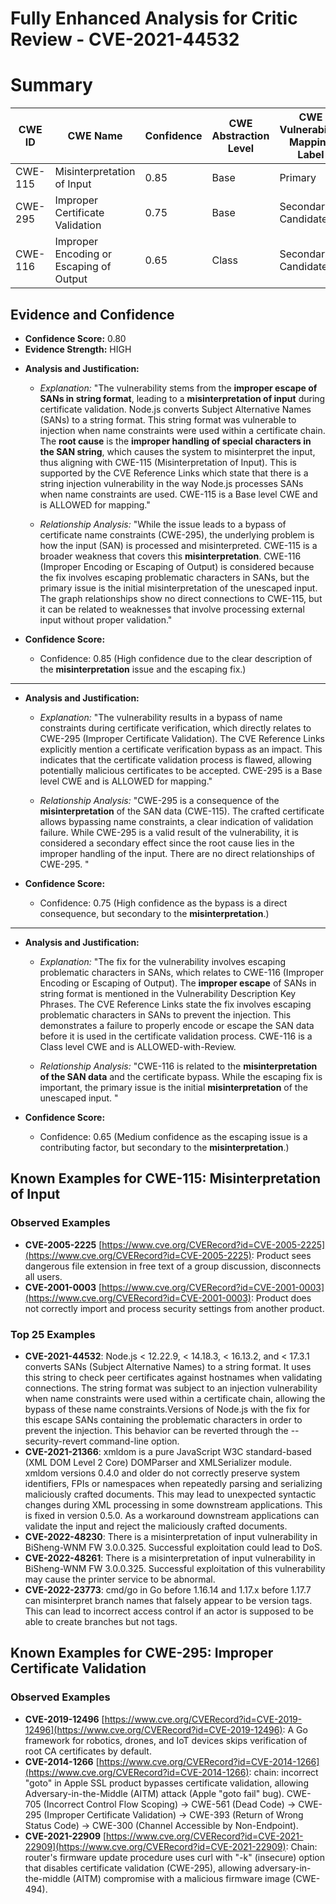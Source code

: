 # Fully Enhanced Analysis for Critic Review - CVE-2021-44532

# Summary
| CWE ID | CWE Name | Confidence | CWE Abstraction Level | CWE Vulnerability Mapping Label | CWE-Vulnerability Mapping Notes |
|---|---|---|---|---|---|
| CWE-115 | Misinterpretation of Input | 0.85 | Base | Primary | Allowed |
| CWE-295 | Improper Certificate Validation | 0.75 | Base | Secondary Candidate | Allowed |
| CWE-116 | Improper Encoding or Escaping of Output | 0.65 | Class | Secondary Candidate | Allowed-with-Review |

## Evidence and Confidence

*   **Confidence Score:** 0.80
*   **Evidence Strength:** HIGH

- **Analysis and Justification:**  
  - *Explanation:* "The vulnerability stems from the **improper escape of SANs in string format**, leading to a **misinterpretation of input** during certificate validation. Node.js converts Subject Alternative Names (SANs) to a string format. This string format was vulnerable to injection when name constraints were used within a certificate chain. The **root cause** is the **improper handling of special characters in the SAN string**, which causes the system to misinterpret the input, thus aligning with CWE-115 (Misinterpretation of Input). This is supported by the CVE Reference Links which state that there is a string injection vulnerability in the way Node.js processes SANs when name constraints are used. CWE-115 is a Base level CWE and is ALLOWED for mapping."
  
  - *Relationship Analysis:* "While the issue leads to a bypass of certificate name constraints (CWE-295), the underlying problem is how the input (SAN) is processed and misinterpreted. CWE-115 is a broader weakness that covers this **misinterpretation**. CWE-116 (Improper Encoding or Escaping of Output) is considered because the fix involves escaping problematic characters in SANs, but the primary issue is the initial misinterpretation of the unescaped input. The graph relationships show no direct connections to CWE-115, but it can be related to weaknesses that involve processing external input without proper validation."

- **Confidence Score:**  
  - Confidence: 0.85 (High confidence due to the clear description of the **misinterpretation** issue and the escaping fix.)

---

- **Analysis and Justification:**  
  - *Explanation:* "The vulnerability results in a bypass of name constraints during certificate verification, which directly relates to CWE-295 (Improper Certificate Validation). The CVE Reference Links explicitly mention a certificate verification bypass as an impact. This indicates that the certificate validation process is flawed, allowing potentially malicious certificates to be accepted. CWE-295 is a Base level CWE and is ALLOWED for mapping."
  
  - *Relationship Analysis:* "CWE-295 is a consequence of the **misinterpretation** of the SAN data (CWE-115). The crafted certificate allows bypassing name constraints, a clear indication of validation failure. While CWE-295 is a valid result of the vulnerability, it is considered a secondary effect since the root cause lies in the improper handling of the input. There are no direct relationships of CWE-295. "

- **Confidence Score:**  
  - Confidence: 0.75 (High confidence as the bypass is a direct consequence, but secondary to the **misinterpretation**.)

---

- **Analysis and Justification:**  
  - *Explanation:* "The fix for the vulnerability involves escaping problematic characters in SANs, which relates to CWE-116 (Improper Encoding or Escaping of Output). The **improper escape** of SANs in string format is mentioned in the Vulnerability Description Key Phrases. The CVE Reference Links state the fix involves escaping problematic characters in SANs to prevent the injection. This demonstrates a failure to properly encode or escape the SAN data before it is used in the certificate validation process. CWE-116 is a Class level CWE and is ALLOWED-with-Review.
  
  - *Relationship Analysis:* "CWE-116 is related to the **misinterpretation of the SAN data** and the certificate bypass. While the escaping fix is important, the primary issue is the initial **misinterpretation** of the unescaped input. "

- **Confidence Score:**  
  - Confidence: 0.65 (Medium confidence as the escaping issue is a contributing factor, but secondary to the **misinterpretation**.)



## Known Examples for CWE-115: Misinterpretation of Input
### Observed Examples
- **CVE-2005-2225** [https://www.cve.org/CVERecord?id=CVE-2005-2225](https://www.cve.org/CVERecord?id=CVE-2005-2225): Product sees dangerous file extension in free text of a group discussion, disconnects all users.
- **CVE-2001-0003** [https://www.cve.org/CVERecord?id=CVE-2001-0003](https://www.cve.org/CVERecord?id=CVE-2001-0003): Product does not correctly import and process security settings from another product.
### Top 25 Examples
- **CVE-2021-44532**: Node.js < 12.22.9, < 14.18.3, < 16.13.2, and < 17.3.1 converts SANs (Subject Alternative Names) to a string format. It uses this string to check peer certificates against hostnames when validating connections. The string format was subject to an injection vulnerability when name constraints were used within a certificate chain, allowing the bypass of these name constraints.Versions of Node.js with the fix for this escape SANs containing the problematic characters in order to prevent the injection. This behavior can be reverted through the --security-revert command-line option.
- **CVE-2021-21366**: xmldom is a pure JavaScript W3C standard-based (XML DOM Level 2 Core) DOMParser and XMLSerializer module. xmldom versions 0.4.0 and older do not correctly preserve system identifiers, FPIs or namespaces when repeatedly parsing and serializing maliciously crafted documents. This may lead to unexpected syntactic changes during XML processing in some downstream applications. This is fixed in version 0.5.0. As a workaround downstream applications can validate the input and reject the maliciously crafted documents.
- **CVE-2022-48230**: There is a misinterpretation of input vulnerability in BiSheng-WNM FW 3.0.0.325. Successful exploitation could lead to DoS.
- **CVE-2022-48261**: There is a misinterpretation of input vulnerability in BiSheng-WNM FW 3.0.0.325. Successful exploitation of this vulnerability may cause the printer service to be abnormal.
- **CVE-2022-23773**: cmd/go in Go before 1.16.14 and 1.17.x before 1.17.7 can misinterpret branch names that falsely appear to be version tags. This can lead to incorrect access control if an actor is supposed to be able to create branches but not tags.


## Known Examples for CWE-295: Improper Certificate Validation
### Observed Examples
- **CVE-2019-12496** [https://www.cve.org/CVERecord?id=CVE-2019-12496](https://www.cve.org/CVERecord?id=CVE-2019-12496): A Go framework for robotics, drones, and IoT devices skips verification of root CA certificates by default.
- **CVE-2014-1266** [https://www.cve.org/CVERecord?id=CVE-2014-1266](https://www.cve.org/CVERecord?id=CVE-2014-1266): chain: incorrect "goto" in Apple SSL product bypasses certificate validation, allowing Adversary-in-the-Middle (AITM) attack (Apple "goto fail" bug). CWE-705 (Incorrect Control Flow Scoping) -> CWE-561 (Dead Code) -> CWE-295 (Improper Certificate Validation) -> CWE-393 (Return of Wrong Status Code) -> CWE-300 (Channel Accessible by Non-Endpoint).
- **CVE-2021-22909** [https://www.cve.org/CVERecord?id=CVE-2021-22909](https://www.cve.org/CVERecord?id=CVE-2021-22909): Chain: router's firmware update procedure uses curl with "-k" (insecure) option that disables certificate validation (CWE-295), allowing adversary-in-the-middle (AITM) compromise with a malicious firmware image (CWE-494).

